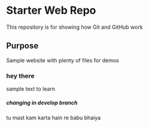 # Starter Web Repo

This repository is for showing how Git and GitHub work

## Purpose

Sample website with plenty of files for demos

### hey there

sample text to learn

##### changing in develop branch

tu mast kam karta hain re babu bhaiya